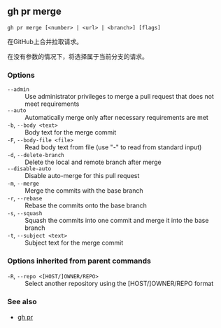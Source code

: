 

## gh pr merge

```
gh pr merge [<number> | <url> | <branch>] [flags]
```

在GitHub上合并拉取请求。

在没有参数的情况下，将选择属于当前分支的请求。

### Options

<dl class="flags">
	<dt><code>--admin</code></dt>
	<dd>Use administrator privileges to merge a pull request that does not meet requirements</dd>

<dt><code>--auto</code></dt>
<dd>Automatically merge only after necessary requirements are met</dd>

<dt><code>-b</code>, <code>--body &lt;text&gt;</code></dt>
<dd>Body text for the merge commit</dd>

<dt><code>-F</code>, <code>--body-file &lt;file&gt;</code></dt>
<dd>Read body text from file (use &#34;-&#34; to read from standard input)</dd>

<dt><code>-d</code>, <code>--delete-branch</code></dt>
<dd>Delete the local and remote branch after merge</dd>

<dt><code>--disable-auto</code></dt>
<dd>Disable auto-merge for this pull request</dd>

<dt><code>-m</code>, <code>--merge</code></dt>
<dd>Merge the commits with the base branch</dd>

<dt><code>-r</code>, <code>--rebase</code></dt>
<dd>Rebase the commits onto the base branch</dd>

<dt><code>-s</code>, <code>--squash</code></dt>
<dd>Squash the commits into one commit and merge it into the base branch</dd>

<dt><code>-t</code>, <code>--subject &lt;text&gt;</code></dt>
<dd>Subject text for the merge commit</dd>

</dl>

### Options inherited from parent commands

<dl class="flags">
	<dt><code>-R</code>, <code>--repo &lt;[HOST/]OWNER/REPO&gt;</code></dt>
	<dd>Select another repository using the [HOST/]OWNER/REPO format</dd>
</dl>

### See also

-   [gh pr](./gh_pr.zh.md)
